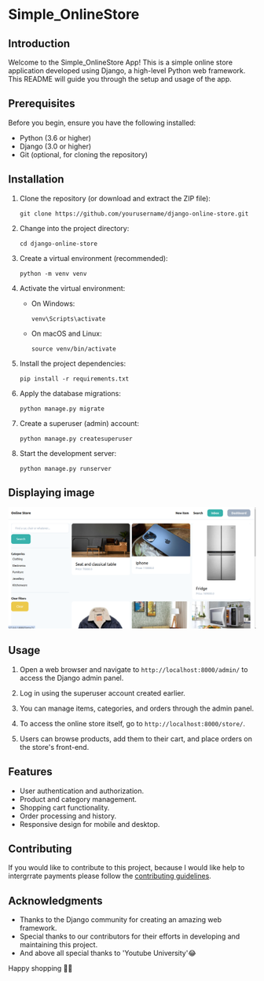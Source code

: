 # Simple_OnlineStore

## Introduction

Welcome to the Simple_OnlineStore App! This is a simple online store application developed using Django, a high-level Python web framework. This README will guide you through the setup and usage of the app.

## Prerequisites

Before you begin, ensure you have the following installed:

- Python (3.6 or higher)
- Django (3.0 or higher)
- Git (optional, for cloning the repository)

## Installation

1. Clone the repository (or download and extract the ZIP file):

   ```
   git clone https://github.com/yourusername/django-online-store.git
   ```

2. Change into the project directory:

   ```
   cd django-online-store
   ```

3. Create a virtual environment (recommended):

   ```
   python -m venv venv
   ```

4. Activate the virtual environment:

   - On Windows:

     ```
     venv\Scripts\activate
     ```

   - On macOS and Linux:

     ```
     source venv/bin/activate
     ```

5. Install the project dependencies:

   ```
   pip install -r requirements.txt
   ```

6. Apply the database migrations:

   ```
   python manage.py migrate
   ```

7. Create a superuser (admin) account:

   ```
   python manage.py createsuperuser
   ```

8. Start the development server:

   ```
   python manage.py runserver

   ```
## Displaying image

![Dashboard Image](PreviewImages/onlinestore1.png)

## Usage

1. Open a web browser and navigate to `http://localhost:8000/admin/` to access the Django admin panel.

2. Log in using the superuser account created earlier.

3. You can manage items, categories, and orders through the admin panel.

4. To access the online store itself, go to `http://localhost:8000/store/`.

5. Users can browse products, add them to their cart, and place orders on the store's front-end.

## Features

- User authentication and authorization.
- Product and category management.
- Shopping cart functionality.
- Order processing and history.
- Responsive design for mobile and desktop.

## Contributing

If you would like to contribute to this project, because I would like help to intergrrate payments please follow the [contributing guidelines](CONTRIBUTING.md).

## Acknowledgments

- Thanks to the Django community for creating an amazing web framework.
- Special thanks to our contributors for their efforts in developing and maintaining this project.
- And above all special thanks to 'Youtube University'😂

Happy shopping 🛒🌟
